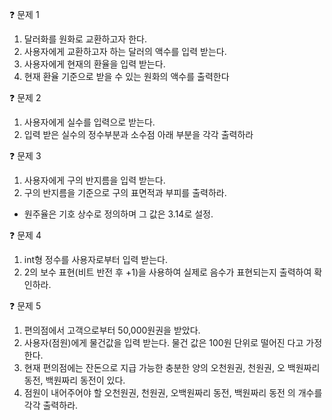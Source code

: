❓ 문제 1
1. 달러화를 원화로 교환하고자 한다.
2. 사용자에게 교환하고자 하는 달러의 액수를 입력 받는다.
3. 사용자에게 현재의 환율을 입력 받는다.
4. 현재 환율 기준으로 받을 수 있는 원화의 액수를 출력한다

❓ 문제 2
1. 사용자에게 실수를 입력으로 받는다.
2. 입력 받은 실수의 정수부분과 소수점 아래 부분을 각각 출력하라

❓ 문제 3
1. 사용자에게 구의 반지름을 입력 받는다.
2. 구의 반지름을 기준으로 구의 표면적과 부피를 출력하라.
- 원주율은 기호 상수로 정의하며 그 값은 3.14로 설정.

❓ 문제 4
1. int형 정수를 사용자로부터 입력 받는다.
2. 2의 보수 표현(비트 반전 후 +1)을 사용하여 실제로 음수가 표현되는지
출력하여 확인하라.

❓ 문제 5
1. 편의점에서 고객으로부터 50,000원권을 받았다.
2. 사용자(점원)에게 물건값을 입력 받는다. 물건 값은 100원 단위로 떨어진
다고 가정한다.
3. 현재 편의점에는 잔돈으로 지급 가능한 충분한 양의 오천원권, 천원권, 오
백원짜리 동전, 백원짜리 동전이 있다.
4. 점원이 내어주어야 할 오천원권, 천원권, 오백원짜리 동전, 백원짜리 동전
의 개수를 각각 출력하라.
